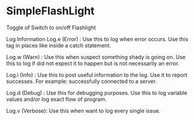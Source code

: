 # SimpleFlashLight
Toggle of Switch to on/off Flashlight

Log Information
Log.e (Error)  : Use this to log when error occurs. 
                 Use this tag in places like inside a catch statement.
       
Log.w (Warn)   : Use this when suspect something shady is going on.
                 Use this to log if did not expect it to happen but is not necessarily an error.
               
Log.i (Info)   : Use this to post useful information to the log.
                 Use it to report successes. For example: successfully connected to a server.
               
Log.d (Debug)  : Use this for debugging purposes.
                 Use this to log variable values and/or log exact flow of program.
               
Log.v (Verbose): Use this when want to log every single issue.
